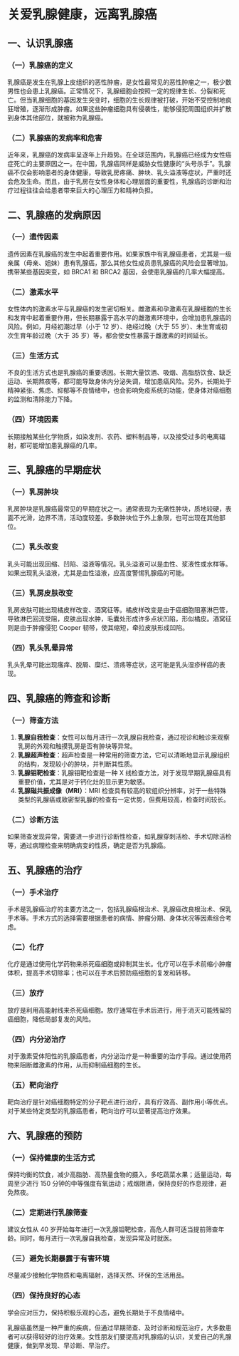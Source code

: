 # 关爱乳腺健康，远离乳腺癌

## 一、认识乳腺癌
### （一）乳腺癌的定义
乳腺癌是发生在乳腺上皮组织的恶性肿瘤，是女性最常见的恶性肿瘤之一，极少数男性也会患上乳腺癌。正常情况下，乳腺细胞会按照一定的规律生长、分裂和死亡。但当乳腺细胞的基因发生突变时，细胞的生长规律被打破，开始不受控制地疯狂增殖，逐渐形成肿瘤。如果这些肿瘤细胞具有侵袭性，能够侵犯周围组织并扩散到身体其他部位，就被称为乳腺癌。

### （二）乳腺癌的发病率和危害
近年来，乳腺癌的发病率呈逐年上升趋势。在全球范围内，乳腺癌已经成为女性癌症死亡的主要原因之一。在中国，乳腺癌同样是威胁女性健康的“头号杀手”。乳腺癌不仅会影响患者的身体健康，导致乳房疼痛、肿块、乳头溢液等症状，严重时还会危及生命。而且，由于乳房在女性身体和心理层面的重要性，乳腺癌的诊断和治疗过程往往会给患者带来巨大的心理压力和精神负担。

## 二、乳腺癌的发病原因
### （一）遗传因素
遗传因素在乳腺癌的发生中起着重要作用。如果家族中有乳腺癌患者，尤其是一级亲属（母亲、姐妹）患有乳腺癌，那么其他女性成员患乳腺癌的风险会显著增加。携带某些基因突变，如 BRCA1 和 BRCA2 基因，会使患乳腺癌的几率大幅提高。

### （二）激素水平
女性体内的激素水平与乳腺癌的发生密切相关。雌激素和孕激素在乳腺细胞的生长和发育中起着重要作用，但长期暴露于高水平的雌激素环境中，会增加患乳腺癌的风险。例如，月经初潮过早（小于 12 岁）、绝经过晚（大于 55 岁）、未生育或初次生育年龄过晚（大于 35 岁）等，都会使女性暴露于雌激素的时间延长。

### （三）生活方式
不良的生活方式也是乳腺癌的重要诱因。长期大量饮酒、吸烟、高脂肪饮食、缺乏运动、长期熬夜等，都可能导致身体内分泌失调，增加患癌风险。另外，长期处于精神紧张、焦虑、抑郁等不良情绪中，也会影响免疫系统的功能，使身体对癌细胞的监测和清除能力下降。

### （四）环境因素
长期接触某些化学物质，如染发剂、农药、塑料制品等，以及接受过多的电离辐射，都可能增加患乳腺癌的几率。

## 三、乳腺癌的早期症状
### （一）乳房肿块
乳房肿块是乳腺癌最常见的早期症状之一。通常表现为无痛性肿块，质地较硬，表面不光滑，边界不清，活动度较差。多数肿块位于外上象限，也可出现在其他部位。

### （二）乳头改变
乳头可能出现回缩、凹陷、溢液等情况。乳头溢液可以是血性、浆液性或水样等。如果出现乳头溢液，尤其是血性溢液，应高度警惕乳腺癌的可能。

### （三）乳房皮肤改变
乳房皮肤可能出现橘皮样改变、酒窝征等。橘皮样改变是由于癌细胞阻塞淋巴管，导致淋巴回流受阻，皮肤出现水肿，毛囊处形成许多点状凹陷，形似橘皮。酒窝征则是由于肿瘤侵犯 Cooper 韧带，使其缩短，牵拉皮肤形成凹陷。

### （四）乳头乳晕异常
乳头乳晕可能出现瘙痒、脱屑、糜烂、溃疡等症状，这可能是乳头湿疹样癌的表现。

## 四、乳腺癌的筛查和诊断
### （一）筛查方法
1. **乳腺自我检查**：女性可以每月进行一次乳腺自我检查，通过视诊和触诊来观察乳房的外观和触摸乳房是否有肿块等异常。
2. **乳腺超声检查**：超声检查是一种常用的筛查方法，它可以清晰地显示乳腺组织的结构，发现较小的肿块，并判断其性质。
3. **乳腺钼靶检查**：乳腺钼靶检查是一种 X 线检查方法，对于发现早期乳腺癌具有重要价值，尤其是对于钙化灶的显示更为敏感。
4. **乳腺磁共振成像（MRI）**：MRI 检查具有较高的软组织分辨率，对于一些特殊类型的乳腺癌或致密型乳腺的检查有一定优势，但费用较高，检查时间较长。

### （二）诊断方法
如果筛查发现异常，需要进一步进行诊断性检查，如乳腺穿刺活检、手术切除活检等，通过病理检查来明确病变的性质，确定是否为乳腺癌。

## 五、乳腺癌的治疗
### （一）手术治疗
手术是乳腺癌治疗的主要方法之一，包括乳腺癌根治术、乳腺癌改良根治术、保乳手术等。手术方式的选择需要根据患者的病情、肿瘤分期、身体状况等因素综合考虑。

### （二）化疗
化疗是通过使用化学药物来杀死癌细胞或抑制其生长。化疗可以在手术前缩小肿瘤体积，提高手术切除率；也可以在手术后预防癌细胞的复发和转移。

### （三）放疗
放疗是利用高能射线来杀死癌细胞。放疗通常在手术后进行，用于消灭可能残留的癌细胞，降低局部复发的风险。

### （四）内分泌治疗
对于激素受体阳性的乳腺癌患者，内分泌治疗是一种重要的治疗手段。通过使用药物来阻断雌激素的作用，从而抑制癌细胞的生长。

### （五）靶向治疗
靶向治疗是针对癌细胞特定的分子靶点进行治疗，具有疗效高、副作用小等优点。对于某些特定类型的乳腺癌患者，靶向治疗可以显著提高治疗效果。

## 六、乳腺癌的预防
### （一）保持健康的生活方式
保持均衡的饮食，减少高脂肪、高热量食物的摄入，多吃蔬菜水果；适量运动，每周至少进行 150 分钟的中等强度有氧运动；戒烟限酒，保持良好的作息规律，避免熬夜。

### （二）定期进行乳腺筛查
建议女性从 40 岁开始每年进行一次乳腺钼靶检查，高危人群可适当提前筛查年龄。同时，每月进行一次乳腺自我检查，发现异常及时就医。

### （三）避免长期暴露于有害环境
尽量减少接触化学物质和电离辐射，选择天然、环保的生活用品。

### （四）保持良好的心态
学会应对压力，保持积极乐观的心态，避免长期处于不良情绪中。

乳腺癌虽然是一种严重的疾病，但通过早期筛查、及时诊断和规范治疗，大多数患者可以获得较好的治疗效果。女性朋友们要提高对乳腺癌的认识，关爱自己的乳腺健康，做到早发现、早诊断、早治疗。 
